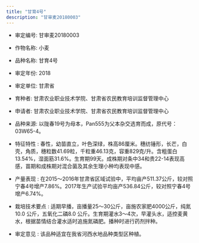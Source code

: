 ```yaml
---
title: "甘育4号"
description: "甘审麦20180003"
---
```

* 审定编号:  甘审麦20180003

*  作物名称:  小麦

*  品种名称:  甘育4号

*  审定年份:  2018

*  审定单位:  甘肃省

* 育种者:  甘肃农业职业技术学院、甘肃省农民教育培训监督管理中心

*  申请者:  甘肃农业职业技术学院、甘肃省农民教育培训监督管理中心

*  品种来源:  以陇春19号为母本，Pan555为父本杂交选育而成，原代号：03W65-4。

*  特征特性 : 
春性，幼苗直立，叶色深绿，株高86厘米。穗纺锤形，长芒，白壳，角质，穗粒数41.69粒，千粒重46.13克，容重829克/升。含粗蛋白13.54%，湿面筋31.6%。生育期99天。成株期对条中34和贵22-14表现高感，苗期和成株期对混合菌及其余生理小种均表现中感。 
 
*  产量表现 : 
在2015～2016年甘肃省区域试验中，平均亩产511.37公斤，较对照宁春4号增产7.86%。2017年生产试验平均亩产536.84公斤，较对照宁春4号增产6.74%。

*  栽培技术要点 : 
适期早播，亩播量25～30公斤，亩施农家肥4000公斤，纯氮10.0 公斤，五氧化二磷8.0 公斤。生育期灌水3～4次，早灌头水，适控麦黄水，根据苗情结合灌水适时追施氮磷肥。播种时进行药剂拌种。 

*  审定意见 : 
该品种适宜在我省河西水地品种类型区种植。
